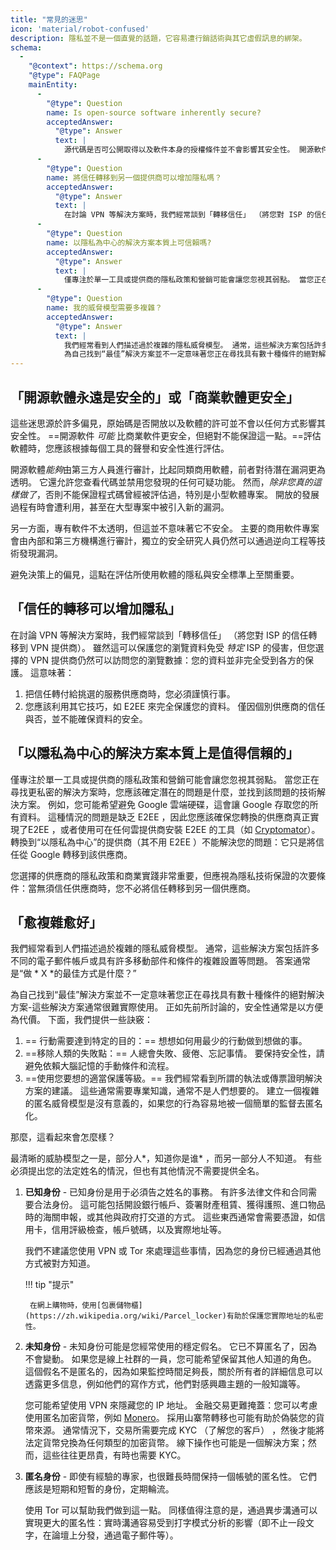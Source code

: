 ```yaml
---
title: "常見的迷思"
icon: 'material/robot-confused'
description: 隱私並不是一個直覺的話題，它容易遭行銷話術與其它虛假訊息的綁架。
schema:
  - 
    "@context": https://schema.org
    "@type": FAQPage
    mainEntity:
      - 
        "@type": Question
        name: Is open-source software inherently secure?
        acceptedAnswer:
          "@type": Answer
          text: |
            源代碼是否可公開取得以及軟件本身的授權條件並不會影響其安全性。 開源軟件可能比商有軟件更安全，但這點並非絕對保證。 評估軟體時，應該根據個別情況來評估每個工具的聲譽和安全性。
      - 
        "@type": Question
        name: 將信任轉移到另一個提供商可以增加隱私嗎？
        acceptedAnswer:
          "@type": Answer
          text: |
            在討論 VPN 等解決方案時，我們經常談到「轉移信任」 （將您對 ISP 的信任轉移到 VPN 提供商）。 雖然這可以特別保護瀏覽數據免受 ISP 影響，但挑選的 VPN 提供商仍然可以訪問您的瀏覽數據：資料並非得到完全保護。
      - 
        "@type": Question
        name: 以隱私為中心的解決方案本質上可信賴嗎?
        acceptedAnswer:
          "@type": Answer
          text: |
            僅專注於單一工具或提供商的隱私政策和營銷可能會讓您忽視其弱點。 當您正在尋找更私密的解決方案時，您應該確定潛在的問題是什麼，並找到該問題的技術解決方案。 例如，您可能希望避免 Google 雲端硬碟，這會讓 Google 存取您的所有資料。 這種情況下潛在的問題是缺乏E2EE ，因此應確保切換的提供商有真地落實 E2EE ，或者使用雲端服務商提供的 E2EE 工具（如Cryptomator ）。 轉換到“以隱私為中心”的提供商（其不用 E2EE ）不能解決您的問題：它只是將信任從 Google 轉移到該供應商。
      - 
        "@type": Question
        name: 我的威脅模型需要多複雜？
        acceptedAnswer:
          "@type": Answer
          text: |
            我們經常看到人們描述過於複雜的隱私威脅模型。 通常，這些解決方案包括許多不同的電子郵件帳戶或具有許多移動部件和條件的複雜設置等問題。 答案通常是“做 X 的最佳方式是什麼？”
            為自己找到“最佳”解決方案並不一定意味著您正在尋找具有數十種條件的絕對解決方案-這些解決方案通常很難實際使用。 正如先前所討論的，安全性通常是以方便為代價。
---
```


## 「開源軟體永遠是安全的」或「商業軟體更安全」

這些迷思源於許多偏見，原始碼是否開放以及軟體的許可並不會以任何方式影響其安全性。 ==開源軟件 *可能* 比商業軟件更安全，但絕對不能保證這一點。==評估軟體時，您應該根據每個工具的聲譽和安全性進行評估。

開源軟體*能夠*由第三方人員進行審計，比起同類商用軟體，前者對待潛在漏洞更為透明。 它還允許您查看代碼並禁用您發現的任何可疑功能。 然而，*除非您真的這樣做了*，否則不能保證程式碼曾經被評估過，特別是小型軟體專案。 開放的發展過程有時會遭利用，甚至在大型專案中被引入新的漏洞。

另一方面，專有軟件不太透明，但這並不意味著它不安全。 主要的商用軟件專案會由內部和第三方機構進行審計，獨立的安全研究人員仍然可以通過逆向工程等技術發現漏洞。

避免決策上的偏見，這點在評估所使用軟體的隱私與安全標準上至關重要。

## 「信任的轉移可以增加隱私」

在討論 VPN 等解決方案時，我們經常談到「轉移信任」 （將您對 ISP 的信任轉移到 VPN 提供商）。 雖然這可以保護您的瀏覽資料免受 *特定* ISP 的侵害，但您選擇的 VPN 提供商仍然可以訪問您的瀏覽數據：您的資料並非完全受到各方的保護。 這意味著：

1. 把信任轉付給挑選的服務供應商時，您必須謹慎行事。
2. 您應該利用其它技巧，如 E2EE 來完全保護您的資料。 僅因個別供應商的信任與否，並不能確保資料的安全。

## 「以隱私為中心的解決方案本質上是值得信賴的」

僅專注於單一工具或提供商的隱私政策和營銷可能會讓您忽視其弱點。 當您正在尋找更私密的解決方案時，您應該確定潛在的問題是什麼，並找到該問題的技術解決方案。 例如，您可能希望避免 Google 雲端硬碟，這會讓 Google 存取您的所有資料。 這種情況的問題是缺乏 E2EE ，因此您應該確保您轉換的供應商真正實現了E2EE ，或者使用可在任何雲提供商安裝 E2EE 的工具（如 [Cryptomator](../encryption.md#cryptomator-cloud)）。 轉換到“以隱私為中心”的提供商（其不用 E2EE ）不能解決您的問題：它只是將信任從 Google 轉移到該供應商。

您選擇的供應商的隱私政策和商業實踐非常重要，但應視為隱私技術保證的次要條件：當無須信任供應商時，您不必將信任轉移到另一個供應商。

## 「愈複雜愈好」

我們經常看到人們描述過於複雜的隱私威脅模型。 通常，這些解決方案包括許多不同的電子郵件帳戶或具有許多移動部件和條件的複雜設置等問題。 答案通常是“做 * X *的最佳方式是什麼？”

為自己找到“最佳”解決方案並不一定意味著您正在尋找具有數十種條件的絕對解決方案-這些解決方案通常很難實際使用。 正如先前所討論的，安全性通常是以方便為代價。 下面，我們提供一些訣竅：

1. == 行動需要達到特定的目的：== 想想如何用最少的行動做到想做的事。
2. ==移除人類的失敗點：== 人總會失敗、疲倦、忘記事情。 要保持安全性，請避免依賴大腦記憶的手動條件和流程。
3. ==使用您要想的適當保護等級。== 我們經常看到所謂的執法或傳票證明解決方案的建議。 這些通常需要專業知識，通常不是人們想要的。 建立一個複雜的匿名威脅模型是沒有意義的，如果您的行為容易地被一個簡單的監督去匿名化。

那麼，這看起來會怎麼樣？

最清晰的威胁模型之一是，部分人*，知道你是谁* ，而另一部分人不知道。 有些必須提出您的法定姓名的情況，但也有其他情況不需要提供全名。

1. **已知身份** - 已知身份是用于必須告之姓名的事務。 有許多法律文件和合同需要合法身份。 這可能包括開設銀行帳戶、簽署財產租賃、獲得護照、進口物品時的海關申報，或其他與政府打交道的方式。 這些東西通常會需要憑證，如信用卡，信用評級檢查，帳戶號碼，以及實際地址等。

    我們不建議您使用 VPN 或 Tor 來處理這些事情，因為您的身份已經通過其他方式被對方知道。

    !!! tip "提示"
   
        在網上購物時，使用[包裹儲物櫃](https://zh.wikipedia.org/wiki/Parcel_locker)有助於保護您實際地址的私密性。

2. **未知身份** - 未知身份可能是您經常使用的穩定假名。 它已不算匿名了，因為不會變動。 如果您是線上社群的一員，您可能希望保留其他人知道的角色。 這個假名不是匿名的，因為如果監控時間足夠長，關於所有者的詳細信息可以透露更多信息，例如他們的寫作方式，他們對感興趣主題的一般知識等。

    您可能希望使用 VPN 來隱藏您的 IP 地址。 金融交易更難掩蓋：您可以考慮使用匿名加密貨幣，例如 [Monero](https://www.getmonero.org/)。 採用山寨幣轉移也可能有助於偽裝您的貨幣來源。 通常情況下，交易所需要完成 KYC （了解您的客戶） ，然後才能將法定貨幣兌換為任何類型的加密貨幣。 線下操作也可能是一個解決方案；然而，這些往往更昂貴，有時也需要 KYC。

3. **匿名身份** - 即使有經驗的專家，也很難長時間保持一個帳號的匿名性。 它們應該是短期和短暫的身份，定期輪流。

    使用 Tor 可以幫助我們做到這一點。 同樣值得注意的是，通過異步溝通可以實現更大的匿名性：實時溝通容易受到打字模式分析的影響（即不止一段文字，在論壇上分發，通過電子郵件等）。

[^1]: 一個值得注意的例子是 [發生在2021年，明尼蘇達大學的研究人員在 Linux 內核開發項目中引入了三個漏洞](https://cse.umn.edu/cs/linux-incident).
